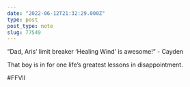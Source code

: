 ```yaml
---
date: "2022-06-12T21:32:29.000Z"
type: post 
post_type: note
slug: 77549
---
```

“Dad, Aris’ limit breaker ‘Healing Wind’ is awesome!” - Cayden

That boy is in for one life’s greatest lessons in disappointment. 

#FFVII
